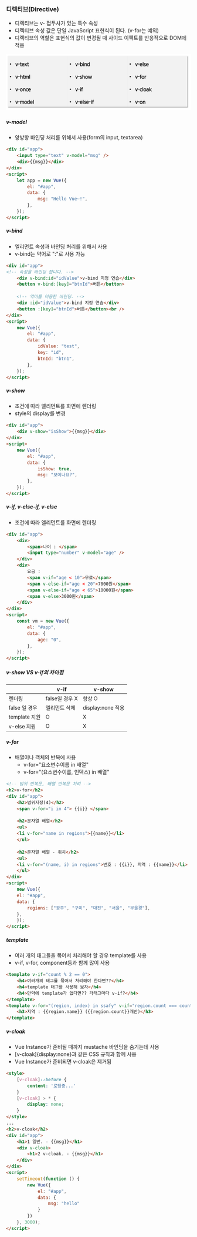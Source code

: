 ### 디렉티브(Directive)

- 디렉티브는 v- 접두사가 있는 특수 속성
- 디렉티브 속성 값은 단일 JavaScript 표현식이 된다. (v-for는 예외)
- 디렉티브의 역할은 표현식의 값이 변경될 때 사이드 이펙트를 반응적으로 DOM에 적용

<img src="directive.PNG">

##### v-model

- 양방향 바인딩 처리를 위해서 사용(form의 input, textarea)

```html
<div id="app">
    <input type="text" v-model="msg" />
    <div>{{msg}}</div>
</div>
<script>
    let app = new Vue({
        el: "#app",
        data: {
            msg: "Hello Vue~!",
        },
    });
</script>
```

##### v-bind

- 엘리먼트 속성과 바인딩 처리를 위해서 사용
- v-bind는 약어로 ":"로 사용 가능

```html
<div id="app">
<!-- 속성을 바인딩 합니다. -->
    <div v-bind:id="idValue">v-bind 지정 연습</div>
    <button v-bind:[key]="btnId">버튼</button>

    <!-- 약어를 이용한 바인딩. -->
    <div :id="idValue">v-bind 지정 연습</div>
    <button :[key]="btnId">버튼</button><br />
</div>
<script>
    new Vue({
        el: "#app",
        data: {
            idValue: "test",
            key: "id",
            btnId: "btn1",
        },
    });
</script>
```

##### v-show

- 조건에 따라 엘리먼트를 화면에 렌더링
- style의 display를 변경

```html
<div id="app">
    <div v-show="isShow">{{msg}}</div>
</div>
<script>
    new Vue({
        el: "#app",
        data: {
            isShow: true,
            msg: "보이나요?",
        },
    });
</script>
```

##### v-if, v-else-if, v-else

- 조건에 따라 엘리먼트를 화면에 렌더링

```html
<div id="app">
    <div>
        <span>나이 : </span>
        <input type="number" v-model="age" />
    </div>
    <div>
        요금 :
        <span v-if="age < 10">무료</span>
        <span v-else-if="age < 20">7000원</span>
        <span v-else-if="age < 65">10000원</span>
        <span v-else>3000원</span>
    </div>
</div>
<script>
    const vm = new Vue({
        el: "#app",
        data: {
            age: "0",
        },
    });
</script>
```

##### v-show VS v-if의 차이점

||v-if|v-show|
|--|--|--|
|렌더링|false일 경우 X| 항상 O|
|false 일 경우|엘리먼트 삭제|display:none 적용|
|template 지원|O|X|
|v-else 지원|O|X|

##### v-for

- 배열이나 객체의 반복에 사용
  - v-for="요소변수이름 in 배열" 
  - v-for="(요소변수이름, 인덱스) in 배열"

```html
<!-- 범위 반복문, 배열 반복문 처리 -->
<h2>v-for</h2>
<div id="app">
    <h2>범위지정(4)</h2>
    <span v-for="i in 4"> {{i}} </span>

    <h2>문자열 배열</h2>
    <ul>
    <li v-for="name in regions">{{name}}</li>
    </ul>

    <h2>문자열 배열 - 위치</h2>
    <ul>
    <li v-for="(name, i) in regions">번호 : {{i}}, 지역 : {{name}}</li>
    </ul>
</div>
<script>
    new Vue({
    el: "#app",
    data: {
        regions: ["광주", "구미", "대전", "서울", "부울경"],
    },
    });
</script>
```

##### template

- 여러 개의 태그들을 묶어서 처리해야 할 경우 template를 사용
- v-if, v-for, component등과 함께 많이 사용

```html
<template v-if="count % 2 == 0">
    <h4>여러개의 태그를 묶어서 처리해야 한다면??</h4>
    <h4>template 태그를 사용해 보자</h4>
    <h4>만약에 template가 없다면?? 각태그마다 v-if?</h4>
</template>
<template v-for="(region, index) in ssafy" v-if="region.count === count">
    <h3>지역 : {{region.name}} ({{region.count}}개반)</h3>
</template>
```

##### v-cloak

- Vue Instance가 준비될 때까지 mustache 바인딩을 숨기는데 사용
- [v-cloak]{display:none}과 같은 CSS 규칙과 함께 사용
- Vue Instance가 준비되면 v-cloak은 제거됨

```html
<style>
    [v-cloak]::before {
        content: '로딩중...'
    }
    [v-cloak] > * {
        display: none;
    }
</style>
...
<h2>v-cloak</h2>
<div id="app">
    <h1>1 일반. - {{msg}}</h1>
    <div v-cloak>
        <h1>2 v-cloak. - {{msg}}</h1>
    </div>
</div>
<script>
    setTimeout(function () {
        new Vue({
            el: "#app",
            data: {
                msg: "hello"
            }
        })
    }, 3000);
</script>
```